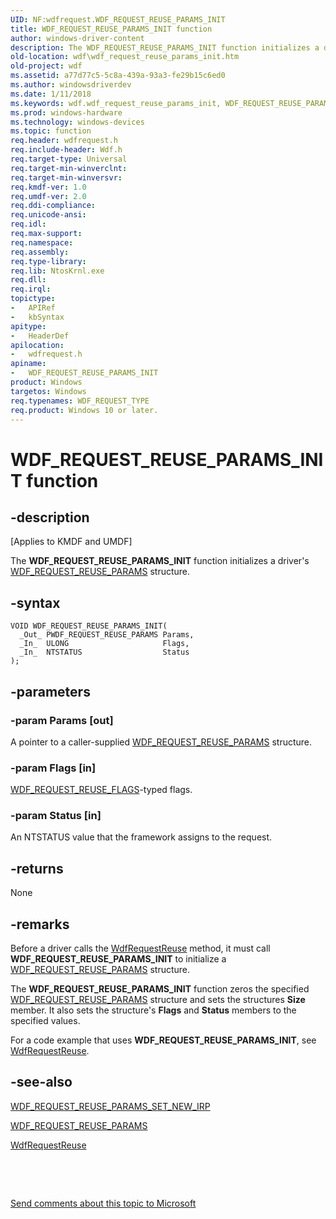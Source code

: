 ```yaml
---
UID: NF:wdfrequest.WDF_REQUEST_REUSE_PARAMS_INIT
title: WDF_REQUEST_REUSE_PARAMS_INIT function
author: windows-driver-content
description: The WDF_REQUEST_REUSE_PARAMS_INIT function initializes a driver's WDF_REQUEST_REUSE_PARAMS structure.
old-location: wdf\wdf_request_reuse_params_init.htm
old-project: wdf
ms.assetid: a77d77c5-5c8a-439a-93a3-fe29b15c6ed0
ms.author: windowsdriverdev
ms.date: 1/11/2018
ms.keywords: wdf.wdf_request_reuse_params_init, WDF_REQUEST_REUSE_PARAMS_INIT function, kmdf.wdf_request_reuse_params_init, DFRequestObjectRef_e43a091a-a926-4705-8241-0620b6ef3096.xml, wdfrequest/WDF_REQUEST_REUSE_PARAMS_INIT, WDF_REQUEST_REUSE_PARAMS_INIT
ms.prod: windows-hardware
ms.technology: windows-devices
ms.topic: function
req.header: wdfrequest.h
req.include-header: Wdf.h
req.target-type: Universal
req.target-min-winverclnt: 
req.target-min-winversvr: 
req.kmdf-ver: 1.0
req.umdf-ver: 2.0
req.ddi-compliance: 
req.unicode-ansi: 
req.idl: 
req.max-support: 
req.namespace: 
req.assembly: 
req.type-library: 
req.lib: NtosKrnl.exe
req.dll: 
req.irql: 
topictype:
-	APIRef
-	kbSyntax
apitype:
-	HeaderDef
apilocation:
-	wdfrequest.h
apiname:
-	WDF_REQUEST_REUSE_PARAMS_INIT
product: Windows
targetos: Windows
req.typenames: WDF_REQUEST_TYPE
req.product: Windows 10 or later.
---
```


# WDF_REQUEST_REUSE_PARAMS_INIT function


## -description


<p class="CCE_Message">[Applies to KMDF and UMDF]

The <b>WDF_REQUEST_REUSE_PARAMS_INIT</b> function initializes a driver's <a href="..\wdfrequest\ns-wdfrequest-_wdf_request_reuse_params.md">WDF_REQUEST_REUSE_PARAMS</a> structure.


## -syntax


````
VOID WDF_REQUEST_REUSE_PARAMS_INIT(
  _Out_ PWDF_REQUEST_REUSE_PARAMS Params,
  _In_  ULONG                     Flags,
  _In_  NTSTATUS                  Status
);
````


## -parameters




### -param Params [out]

A pointer to a caller-supplied <a href="..\wdfrequest\ns-wdfrequest-_wdf_request_reuse_params.md">WDF_REQUEST_REUSE_PARAMS</a> structure.


### -param Flags [in]


<a href="..\wdfrequest\ne-wdfrequest-_wdf_request_reuse_flags.md">WDF_REQUEST_REUSE_FLAGS</a>-typed flags. 


### -param Status [in]

An NTSTATUS value that the framework assigns to the request.


## -returns


None



## -remarks


Before a driver calls the <a href="..\wdfrequest\nf-wdfrequest-wdfrequestreuse.md">WdfRequestReuse</a> method, it must call <b>WDF_REQUEST_REUSE_PARAMS_INIT</b> to initialize a <a href="..\wdfrequest\ns-wdfrequest-_wdf_request_reuse_params.md">WDF_REQUEST_REUSE_PARAMS</a> structure.

The <b>WDF_REQUEST_REUSE_PARAMS_INIT</b> function zeros the specified <a href="..\wdfrequest\ns-wdfrequest-_wdf_request_reuse_params.md">WDF_REQUEST_REUSE_PARAMS</a> structure and sets the structures <b>Size</b> member. It also sets the structure's <b>Flags</b> and <b>Status</b> members to the specified values.

For a code example that uses <b>WDF_REQUEST_REUSE_PARAMS_INIT</b>, see <a href="..\wdfrequest\nf-wdfrequest-wdfrequestreuse.md">WdfRequestReuse</a>.



## -see-also

<a href="..\wdfrequest\nf-wdfrequest-wdf_request_reuse_params_set_new_irp.md">WDF_REQUEST_REUSE_PARAMS_SET_NEW_IRP</a>

<a href="..\wdfrequest\ns-wdfrequest-_wdf_request_reuse_params.md">WDF_REQUEST_REUSE_PARAMS</a>

<a href="..\wdfrequest\nf-wdfrequest-wdfrequestreuse.md">WdfRequestReuse</a>

 

 

<a href="mailto:wsddocfb@microsoft.com?subject=Documentation%20feedback [wdf\wdf]:%20WDF_REQUEST_REUSE_PARAMS_INIT function%20 RELEASE:%20(1/11/2018)&amp;body=%0A%0APRIVACY STATEMENT%0A%0AWe use your feedback to improve the documentation. We don't use your email address for any other purpose, and we'll remove your email address from our system after the issue that you're reporting is fixed. While we're working to fix this issue, we might send you an email message to ask for more info. Later, we might also send you an email message to let you know that we've addressed your feedback.%0A%0AFor more info about Microsoft's privacy policy, see http://privacy.microsoft.com/en-us/default.aspx." title="Send comments about this topic to Microsoft">Send comments about this topic to Microsoft</a>

